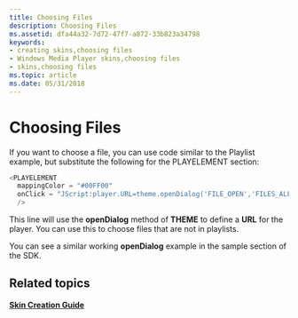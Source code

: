 ```yaml
---
title: Choosing Files
description: Choosing Files
ms.assetid: dfa44a32-7d72-47f7-a872-33b823a34798
keywords:
- creating skins,choosing files
- Windows Media Player skins,choosing files
- skins,choosing files
ms.topic: article
ms.date: 05/31/2018
---
```


# Choosing Files

If you want to choose a file, you can use code similar to the Playlist example, but substitute the following for the PLAYELEMENT section:


```C++
<PLAYELEMENT
  mappingColor = "#00FF00"
  onClick = "JScript:player.URL=theme.openDialog('FILE_OPEN','FILES_ALL');"
  />

```



This line will use the **openDialog** method of **THEME** to define a **URL** for the player. You can use this to choose files that are not in playlists.

You can see a similar working **openDialog** example in the sample section of the SDK.

## Related topics

<dl> <dt>

[**Skin Creation Guide**](skin-creation-guide.md)
</dt> </dl>

 

 




